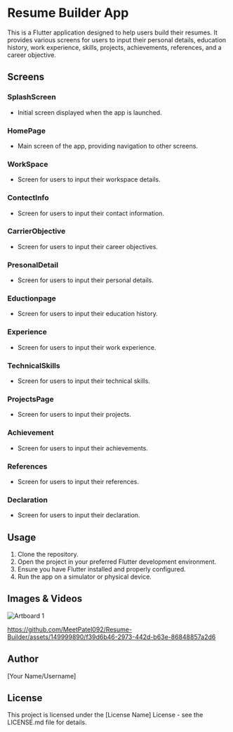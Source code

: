 # Resume Builder App

This is a Flutter application designed to help users build their resumes. It provides various screens for users to input their personal details, education history, work experience, skills, projects, achievements, references, and a career objective.

## Screens

### SplashScreen
- Initial screen displayed when the app is launched.

### HomePage
- Main screen of the app, providing navigation to other screens.

### WorkSpace
- Screen for users to input their workspace details.

### ContectInfo
- Screen for users to input their contact information.

### CarrierObjective
- Screen for users to input their career objectives.

### PresonalDetail
- Screen for users to input their personal details.

### Eductionpage
- Screen for users to input their education history.

### Experience
- Screen for users to input their work experience.

### TechnicalSkills
- Screen for users to input their technical skills.

### ProjectsPage
- Screen for users to input their projects.

### Achievement
- Screen for users to input their achievements.

### References
- Screen for users to input their references.

### Declaration
- Screen for users to input their declaration.

## Usage

1. Clone the repository.
2. Open the project in your preferred Flutter development environment.
3. Ensure you have Flutter installed and properly configured.
4. Run the app on a simulator or physical device.

## Images & Videos

![Artboard 1](https://github.com/MeetPatel092/Resume-Builder/assets/149999890/2a5c5d58-75b2-45f3-abec-62bf7a468253)

https://github.com/MeetPatel092/Resume-Builder/assets/149999890/f39d6b46-2973-442d-b63e-86848857a2d6

## Author

[Your Name/Username]

## License

This project is licensed under the [License Name] License - see the LICENSE.md file for details.
